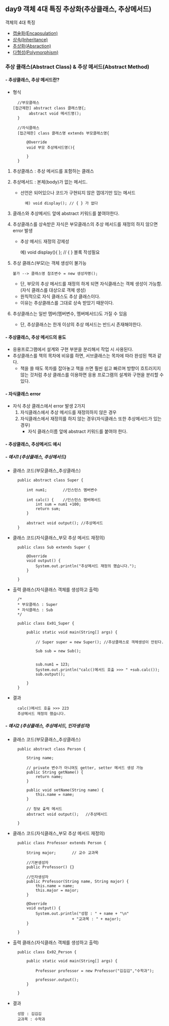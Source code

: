 ## day9 객체 4대 특징 추상화(추상클래스, 추상메서드)

객체의 4대 특징

- [캡슐화(Encapsulation)](https://github.com/hyeah0/SmartWeb_Contents_WebApplication_developer_class/blob/main/1_Java/day08_%EA%B0%9D%EC%B2%B4%ED%8A%B9%EC%A7%95_5_1.%EC%BA%A1%EC%8A%90%ED%99%94.md)
- [상속(Inheritance)](https://github.com/hyeah0/SmartWeb_Contents_WebApplication_developer_class/blob/main/1_Java/day08_%EA%B0%9D%EC%B2%B4%ED%8A%B9%EC%A7%95_5_2.%EC%83%81%EC%86%8D.md)
- [추상화(Absraction)](<https://github.com/hyeah0/SmartWeb_Contents_WebApplication_developer_class/blob/main/1_Java/day09_%EA%B0%9D%EC%B2%B4%ED%8A%B9%EC%A7%95_5_3_%EC%B6%94%EC%83%81%ED%99%94(%EC%B6%94%EC%83%81%ED%81%B4%EB%9E%98%EC%8A%A4%2C%EB%A9%94%EC%84%9C%EB%93%9C).md>)
- [다형성(Polymorphism)](https://github.com/hyeah0/SmartWeb_Contents_WebApplication_developer_class/blob/main/1_Java/day10_%EA%B0%9D%EC%B2%B4%ED%8A%B9%EC%A7%95_5_4_%EB%8B%A4%ED%98%95%EC%84%B1.md)

### 추상 클래스(Abstract Class) & 추상 메서드(Abstract Method)

#### - 추상클래스, 추상 메서드란?

- 형식

        //부모클래스
      [접근제한] abstract class 클래스명{;
      		 abstract void 메서드명();
        }

        //자식클래스
        [접근제한] class 클래스명 extends 부모클래스명{

            @Override
            void 부모 추상메서드명(){

            }
        }

1.  추상클래스 : 추상 메서드를 포함하는 클래스
2.  추상메서드 : 본체(body)가 없는 메서드.

    - 선언은 되어있으나 코드가 구현되지 않은 껍데기만 있는 메서드

            예) void display(); // { } 가 없다

3.  클래스와 추상메서드 앞에 abstract 키워드를 붙여야한다.
4.  추상클래스를 상속받은 자식은 부모클래스의 추상 메서드를 재정의 하지 않으면 error 발생

    - 추상 메서드 재정의 강제성

      예) void display(){ }; // { } 블록 작성필요

5.  추상 클래스(부모)는 객체 생성이 불가능

        불가 --> 클래스명 참조변수 = new 생성자명();

    - 단, 부모의 추상 메서드를 재정의 하게 되면 자식클래스는 객체 생성이 가능함. (자식 클래스를 대상으로 객체 생성)
    - 원칙적으로 자식 클래스도 추상 클래스이다.
    - 이유는 추상클래스를 그대로 상속 받았기 때문이다.

6.  추상클래스는 일반 멤버(멤버변수, 멤버메서드)도 가질 수 있음
    - 단, 추상클래스는 한개 이상의 추상 메서드는 반드시 존재해야한다.

#### - 추상클래스, 추상 메서드의 용도

- 응용프로그램에서 설계와 구현 부분을 분리해서 작업 시 사용된다.
- 추상클래스를 책의 목차에 비유를 하면, 서브클래스는 목차에 따라 완성된 책과 같다.
  - 책을 쓸 때도 목차를 잡아놓고 책을 쓰면 훨씬 쉽고 빠르며 방향이 흐트러지지 않는 것처럼 추상 클래스를 이용하면 응용 프로그램의 설계와 구현을 분리할 수 있다.

#### - 자식클래스 error

- 자식 추상 클래스에서 error 발생 2가지
  1. 자식클래스에서 추상 메서드를 재정의하지 않은 경우
  2. 자식클래스에서 재정의를 하지 않는 경우(자식클래스 또한 추상메서드가 있는경우)
     - 자식 클래스이름 앞에 abstract 키워드를 붙여야 한다.

#### - 추상클래스, 추상메서드 예시

##### - 예시1 (추상클래스, 추상메서드)

- 클래스 코드(부모클래스\_추상클래스)

        public abstract class Super {

            int num1; 		//인스턴스 멤버변수

            int calc() {	//인스턴스 멤버메서드
                int sum = num1 +100;
                return sum;
            }

            abstract void output(); //추상메서드
        }

- 클래스 코드(자식클래스\_부모 추상 메서드 재정의)

        public class Sub extends Super {

            @Override
            void output() {
                System.out.println("추상메서드 재정의 했습니다.");
            }

        }

- 출력 클래스(자식클래스 객체를 생성하고 출력)

        /*
        * 부모클래스 : Super
        * 자식클래스 : Sub
        */

        public class Ex01_Super {

            public static void main(String[] args) {

                // Super super = new Super(); //추상클래스로 객체생성이 안된다.

                Sub sub = new Sub();


                sub.num1 = 123;
                System.out.println("calc()메서드 호출 >>> " +sub.calc());
                sub.output();

            }
        }

- 결과

        calc()메서드 호출 >>> 223
        추상메서드 재정의 했습니다.

##### - 예시2 (추상클래스, 추상메서드, 인자생성자)

- 클래스 코드(부모클래스\_추상클래스)

        public abstract class Person {

            String name;

            // private 변수가 아니여도 getter, setter 메서드 생성 가능
            public String getName() {
                return name;
            }

            public void setName(String name) {
                this.name = name;
            }

            // 정보 출력 메서드
            abstract void output();   //추상메서드

        }

- 클래스 코드(자식클래스\_부모 추상 메서드 재정의)

        public class Professor extends Person {

            String major;		// 교수 교과목

            //기본생성자
            public Professor() {}

            //인자생성자
            public Professor(String name, String major) {
                this.name = name;
                this.major = major;
            }

            @Override
            void output() {
                System.out.println("성함 : " + name + "\n"
                                + "교과목 : " + major);
            }

        }

- 출력 클래스(자식클래스 객체를 생성하고 출력)

        public class Ex02_Person {

            public static void main(String[] args) {

                Professor professor = new Professor("김김김","수학과");

                professor.output();
            }

        }

- 결과

        성함 : 김김김
        교과목 : 수학과
